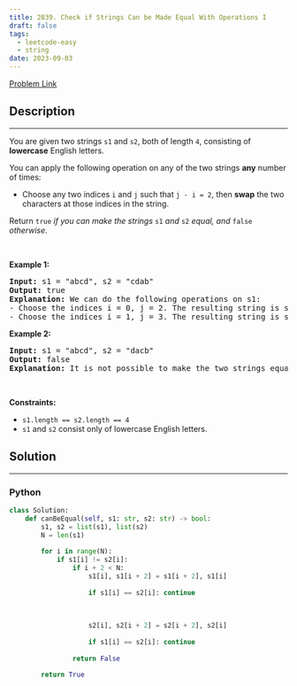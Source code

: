 ```yaml
---
title: 2839. Check if Strings Can be Made Equal With Operations I
draft: false
tags: 
  - leetcode-easy
  - string
date: 2023-09-03
---
```


[Problem Link](https://leetcode.com/problems/check-if-strings-can-be-made-equal-with-operations-i/)

## Description

---
<p>You are given two strings <code>s1</code> and <code>s2</code>, both of length <code>4</code>, consisting of <strong>lowercase</strong> English letters.</p>

<p>You can apply the following operation on any of the two strings <strong>any</strong> number of times:</p>

<ul>
	<li>Choose any two indices <code>i</code> and <code>j</code> such that <code>j - i = 2</code>, then <strong>swap</strong> the two characters at those indices in the string.</li>
</ul>

<p>Return <code>true</code><em> if you can make the strings </em><code>s1</code><em> and </em><code>s2</code><em> equal, and </em><code>false</code><em> otherwise</em>.</p>

<p>&nbsp;</p>
<p><strong class="example">Example 1:</strong></p>

<pre>
<strong>Input:</strong> s1 = &quot;abcd&quot;, s2 = &quot;cdab&quot;
<strong>Output:</strong> true
<strong>Explanation:</strong> We can do the following operations on s1:
- Choose the indices i = 0, j = 2. The resulting string is s1 = &quot;cbad&quot;.
- Choose the indices i = 1, j = 3. The resulting string is s1 = &quot;cdab&quot; = s2.
</pre>

<p><strong class="example">Example 2:</strong></p>

<pre>
<strong>Input:</strong> s1 = &quot;abcd&quot;, s2 = &quot;dacb&quot;
<strong>Output:</strong> false
<strong>Explanation:</strong> It is not possible to make the two strings equal.
</pre>

<p>&nbsp;</p>
<p><strong>Constraints:</strong></p>

<ul>
	<li><code>s1.length == s2.length == 4</code></li>
	<li><code>s1</code> and <code>s2</code> consist only of lowercase English letters.</li>
</ul>


## Solution

---
### Python
``` py title='check-if-strings-can-be-made-equal-with-operations-i'
class Solution:
    def canBeEqual(self, s1: str, s2: str) -> bool:
        s1, s2 = list(s1), list(s2)
        N = len(s1)
        
        for i in range(N):
            if s1[i] != s2[i]:
                if i + 2 < N:
                    s1[i], s1[i + 2] = s1[i + 2], s1[i]
                    
                    if s1[i] == s2[i]: continue
                        
                    
                        
                    s2[i], s2[i + 2] = s2[i + 2], s2[i]
                    
                    if s1[i] == s2[i]: continue
                
                return False
        
        return True
```

